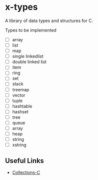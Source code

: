 
# x-types

A library of data types and structures for C.

Types to be implemented

- [ ] array
- [ ] list
- [ ] map
- [ ] single linkedlist
- [ ] double linked list
- [ ] item
- [ ] ring
- [ ] set
- [ ] stack
- [ ] treemap
- [ ] vector
- [ ] tuple
- [ ] hashtable
- [ ] hashset
- [ ] tree
- [ ] queue
- [ ] array
- [ ] heap
- [ ] string
- [ ] xstring

## Useful Links

 - [Collections-C](https://github.com/srdja/Collections-C)